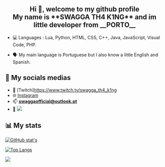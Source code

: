 <h2 align="center">Hi 👋, welcome to my github profile<br>My name is **SWAGGA TH4 K1NG** and im little developer from __PORTO__</h2>


- 💻 Languages : Lua, Python, HTML, CSS, C++, Java, JavaScript, Visual Code, PHP.

- 🗣 My main language is Portuguese but I also know a little English and Spanish.


## 📸 My socials medias
- 💜 [Twitch]https://www.twitch.tv/swagga_th4_k1ng
- 🌐 [Instagram](https://www.instagram.com/swagga_d4_k1ng/)
- 📫 **swaggaofficial@outlook.pt**
- 👀 ![](https://komarev.com/ghpvc/?username=SWAGGATH4K1NG&label=Profile%20views&color=0e75b6&style=flat)

## 📊 My stats

[![GitHub stat's](https://github-readme-stats.vercel.app/api?username=/SWAGGATH4K1NG&theme=tokyonight)](https://github.com/anuraghazra/github-readme-stats)

[![Top Langs](https://github-readme-stats.vercel.app/api/top-langs/?username=/SWAGGATH4K1NG&theme=tokyonight)](https://github.com/anuraghazra/github-readme-stats&count_private=true&show_icons=true)

![](https://github-readme-stats.vercel.app/api/wakatime?username=/SWAGGATH4K1NG&theme=tokyonight)
